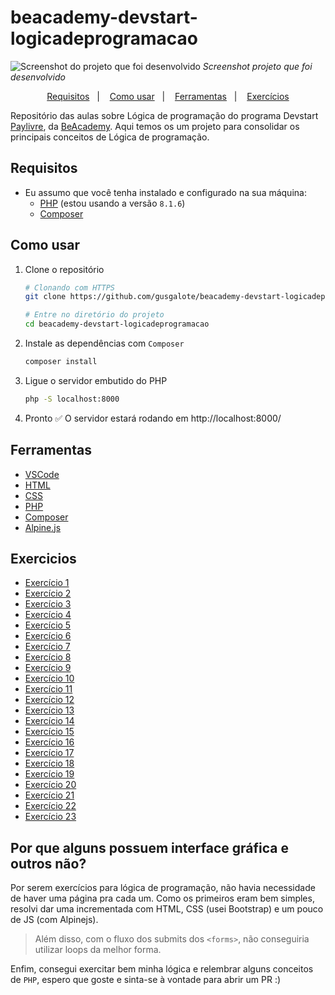 # beacademy-devstart-logicadeprogramacao

![Screenshot do projeto que foi desenvolvido](https://i.imgur.com/T3a58dY.png)
_Screenshot projeto que foi desenvolvido_

<p align="center">
  <a href="#requisitos">Requisitos</a>&nbsp;&nbsp;&nbsp;|&nbsp;&nbsp;&nbsp;
  <a href="#como-usar">Como usar</a>&nbsp;&nbsp;&nbsp;|&nbsp;&nbsp;&nbsp;
  <a href="#ferramentas">Ferramentas</a>&nbsp;&nbsp;&nbsp;|&nbsp;&nbsp;&nbsp;
  <a href="#exercicios">Exercícios</a>
</p>

Repositório das aulas sobre Lógica de programação do programa Devstart [Paylivre](https://www.paylivre.com/), da [BeAcademy](https://www.beacademy.com.br/).
Aqui temos os um projeto para consolidar os principais conceitos de Lógica de programação.

## Requisitos

- Eu assumo que você tenha instalado e configurado na sua máquina:
  - [PHP](https://www.php.net/) (estou usando a versão `8.1.6`)
  - [Composer](https://getcomposer.org/)

## Como usar

1. Clone o repositório

   ```bash
   # Clonando com HTTPS
   git clone https://github.com/gusgalote/beacademy-devstart-logicadeprogramacao.git

   # Entre no diretório do projeto
   cd beacademy-devstart-logicadeprogramacao
   ```

2. Instale as dependências com `Composer`

   ```bash
   composer install
   ```

3. Ligue o servidor embutido do PHP

   ```bash
   php -S localhost:8000
   ```

4. Pronto ✅ O servidor estará rodando em http://localhost:8000/

## Ferramentas

- [VSCode](https://code.visualstudio.com/)
- [HTML](https://developer.mozilla.org/pt-BR/docs/Web/HTML)
- [CSS](https://developer.mozilla.org/pt-BR/docs/Web/CSS)
- [PHP](https://www.php.net/)
- [Composer](https://getcomposer.org/)
- [Alpine.js](https://alpinejs.dev/)

## Exercicios

- [Exercício 1](exercises/exercise-01.php)
- [Exercício 2](exercises/exercise-02.php)
- [Exercício 3](exercises/exercise-03.php)
- [Exercício 4](exercises/exercise-04.php)
- [Exercício 5](exercises/exercise-05.php)
- [Exercício 6](exercises/exercise-06.php)
- [Exercício 7](exercises/exercise-07.php)
- [Exercício 8](exercises/exercise-08.php)
- [Exercício 9](exercises/exercise-09.php)
- [Exercício 10](exercises/exercise-10.php)
- [Exercício 11](exercises/exercise-11.php)
- [Exercício 12](exercises/exercise-12.php)
- [Exercício 13](exercises/exercise-13.php)
- [Exercício 14](exercises/exercise-14.php)
- [Exercício 15](exercises/exercise-15.php)
- [Exercício 16](exercises/exercise-16.php)
- [Exercício 17](exercises/exercise-17.php)
- [Exercício 18](exercises/scripts/exercise-18.php)
- [Exercício 19](exercises/scripts/exercise-19.php)
- [Exercício 20](exercises/scripts/exercise-20.php)
- [Exercício 21](exercises/scripts/exercise-21.php)
- [Exercício 22](exercises/scripts/exercise-22.php)
- [Exercício 23](exercises/scripts/exercise-23.php)

## Por que alguns possuem interface gráfica e outros não?

Por serem exercícios para lógica de programação, não havia necessidade de haver uma página pra cada um. Como os primeiros eram bem simples, resolvi dar uma incrementada com HTML, CSS (usei Bootstrap) e um pouco de JS (com Alpinejs).

> Além disso, com o fluxo dos submits dos `<forms>`, não conseguiria utilizar loops da melhor forma.

Enfim, consegui exercitar bem minha lógica e relembrar alguns conceitos de `PHP`, espero que goste e sinta-se à vontade para abrir um PR :)
